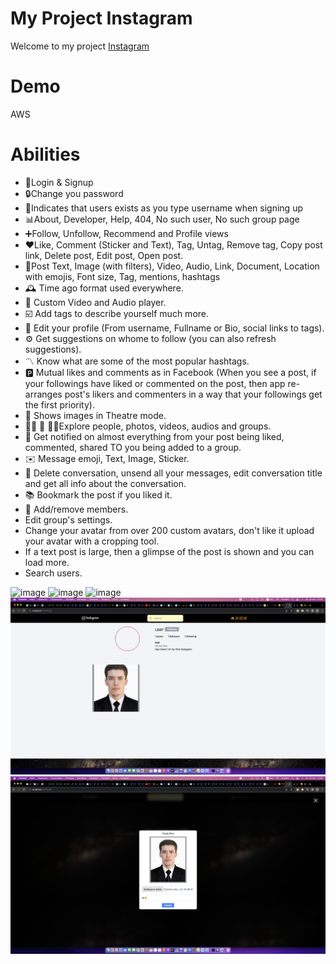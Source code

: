# My Project Instagram
Welcome to my project 
<a href="#">Instagram</a>

# Demo
AWS <a href="#"></a>

# Abilities 

- 👤Login & Signup
- 🔒Change you password
- 📌Indicates that users exists as you type username when signing up
- 📊About, Developer, Help, 404, No such user, No such group page
- ➕Follow, Unfollow, Recommend and Profile views
- ❤️Like, Comment (Sticker and Text), Tag, Untag, Remove tag, Copy post link, Delete post, Edit post, Open post.
- 📖Post Text, Image (with filters), Video, Audio, Link, Document, Location with emojis, Font size, Tag, mentions, hashtags
- 🕰️ Time ago format used everywhere.
- 🎦 Custom Video and Audio player.
- ☑️ Add tags to describe yourself much more.
- 📂 Edit your profile (From username, Fullname or Bio, social links to tags).
- ⚙️ Get suggestions on whome to follow (you can also refresh suggestions).
- 〽️ Know what are some of the most popular hashtags.
- 🅿️ Mutual likes and comments as in Facebook (When you see a post, if your followings have liked or commented on the post, then app re-arranges post's likers and commenters in a way that your followings get the first priority).
- 📸 Shows images in Theatre mode.
- 🧑🏼‍ 🤝‍ 🧑🏻Explore people, photos, videos, audios and groups.
- 🎥 Get notified on almost everything from your post being liked, commented, shared TO you being added to a group.
- ✉️ Message emoji, Text, Image, Sticker.
- 🚮 Delete conversation, unsend all your messages, edit conversation title and get all info about the conversation.
- 📚 Bookmark the post if you liked it.
- 🔎 Add/remove members.
  <li>Edit group's settings.</li>
  <li>Change your avatar from over 200 custom avatars, don't like it upload your avatar with a cropping tool.</li>
  <li>If a text post is large, then a glimpse of the post is shown and you can load more.</li>
  <li>Search users.</li>
</ul>
<img src="./images/login.png" alt="image"/>
<img src="./images/sign-up.png" alt="image"/>
<img src="./images/home.png" alt="image"/>
<img src="./images/user.png" alt="image"/>
<img src="./images/post.png" alt="image"/>
